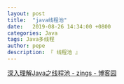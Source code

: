 ```yaml
---
layout: post
title:  "java线程池"
date:   2019-08-26 14:34:00 +0800
categories: Java
tags: Java多线程
author: pepe
description: 『 线程池 』
---
```






[深入理解Java之线程池 - zings - 博客园](https://www.cnblogs.com/exe19/p/5359885.html)








